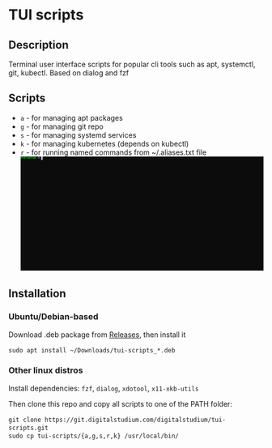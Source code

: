 # TUI scripts
## Description
Terminal user interface scripts for popular cli tools such as apt, systemctl, git, kubectl. Based on dialog and fzf 

## Scripts
- `a` - for managing apt packages
- `g` - for managing git repo
- `s` - for managing systemd services
- `k` - for managing kubernetes (depends on kubectl)
- `r` - for running named commands from ~/.aliases.txt file
![Sripts in action](./images/scripts_in_action.svg)

## Installation
### Ubuntu/Debian-based
Download .deb package from [Releases](https://git.digitalstudium.com/digitalstudium/run/releases), then install it
```
sudo apt install ~/Downloads/tui-scripts_*.deb
```
### Other linux distros
Install dependencies: `fzf`, `dialog`, `xdotool`, `x11-xkb-utils`

Then clone this repo and copy all scripts to one of the PATH folder:
```
git clone https://git.digitalstudium.com/digitalstudium/tui-scripts.git
sudo cp tui-scripts/{a,g,s,r,k} /usr/local/bin/
```
